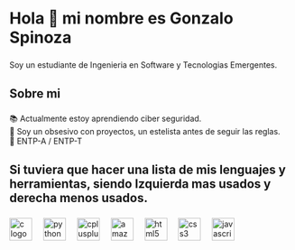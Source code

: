<h1 align="left">Hola 👋 mi nombre es Gonzalo Spinoza</h1>

###

<p align="left">Soy un estudiante de Ingenieria en Software y Tecnologias Emergentes.</p>

###

<h2 align="left">Sobre mi</h2>

###

<p align="left">📚 Actualmente estoy aprendiendo ciber seguridad.<br>🎯 Soy un obsesivo con proyectos, un estelista antes de seguir las reglas.<br>🎲 ENTP-A / ENTP-T</p>

###

<h2 align="left">Si tuviera que hacer una lista de mis lenguajes y herramientas, siendo Izquierda mas usados  y derecha menos usados.</h2>

###

<div align="left">
  <img src="https://cdn.jsdelivr.net/gh/devicons/devicon/icons/c/c-original.svg" height="40" alt="c logo"  />
  <img width="12" />
  <img src="https://cdn.jsdelivr.net/gh/devicons/devicon/icons/python/python-original.svg" height="40" alt="python logo"  />
  <img width="12" />
  <img src="https://cdn.jsdelivr.net/gh/devicons/devicon/icons/cplusplus/cplusplus-original.svg" height="40" alt="cplusplus logo"  />
  <img width="12" />
  <img src="https://cdn.jsdelivr.net/gh/devicons/devicon/icons/amazonwebservices/amazonwebservices-original.svg" height="40" alt="amazonwebservices logo"  />
  <img width="12" />
  <img src="https://cdn.jsdelivr.net/gh/devicons/devicon/icons/html5/html5-original.svg" height="40" alt="html5 logo"  />
  <img width="12" />
  <img src="https://cdn.jsdelivr.net/gh/devicons/devicon/icons/css3/css3-original.svg" height="40" alt="css3 logo"  />
  <img width="12" />
  <img src="https://cdn.jsdelivr.net/gh/devicons/devicon/icons/javascript/javascript-original.svg" height="40" alt="javascript logo"  />
</div>

###
